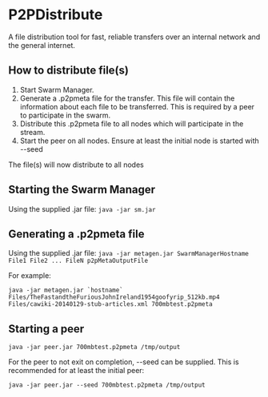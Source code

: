 P2PDistribute
=============
A file distribution tool for fast, reliable transfers over an internal network and the general internet.

How to distribute file(s)
-------------------------

1. Start Swarm Manager.
2. Generate a .p2pmeta file for the transfer. This file will contain the information about each file to be transferred. This is required by a peer to participate in the swarm.
3. Distribute this .p2pmeta file to all nodes which will participate in the stream.
4. Start the peer on all nodes. Ensure at least the initial node is started with --seed

The file(s) will now distribute to all nodes

Starting the Swarm Manager
--------------------------

Using the supplied .jar file:
`java -jar sm.jar`

Generating a .p2pmeta file
--------------------------

Using the supplied .jar file:
`java -jar metagen.jar SwarmManagerHostname File1 File2 ... FileN p2pMetaOutputFile`

For example:

``java -jar metagen.jar `hostname` Files/TheFastandtheFuriousJohnIreland1954goofyrip_512kb.mp4 Files/cawiki-20140129-stub-articles.xml 700mbtest.p2pmeta``

Starting a peer
---------------

`java -jar peer.jar 700mbtest.p2pmeta /tmp/output`

For the peer to not exit on completion, --seed can be supplied. This is recommended for at least the initial peer:

`java -jar peer.jar --seed 700mbtest.p2pmeta /tmp/output`
